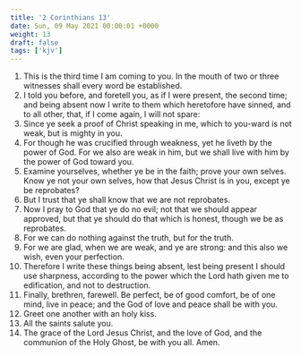 ```yaml
---
title: '2 Corinthians 13'
date: Sun, 09 May 2021 00:00:01 +0000
weight: 13
draft: false
tags: ['kjv'] 
---
```


1. This is the third time I am coming to you. In the mouth of two or three witnesses shall every word be established.
2. I told you before, and foretell you, as if I were present, the second time; and being absent now I write to them which heretofore have sinned, and to all other, that, if I come again, I will not spare:
3. Since ye seek a proof of Christ speaking in me, which to you-ward is not weak, but is mighty in you.
4. For though he was crucified through weakness, yet he liveth by the power of God. For we also are weak in him, but we shall live with him by the power of God toward you.
5. Examine yourselves, whether ye be in the faith; prove your own selves. Know ye not your own selves, how that Jesus Christ is in you, except ye be reprobates?
6. But I trust that ye shall know that we are not reprobates.
7. Now I pray to God that ye do no evil; not that we should appear approved, but that ye should do that which is honest, though we be as reprobates.
8. For we can do nothing against the truth, but for the truth.
9. For we are glad, when we are weak, and ye are strong: and this also we wish, even your perfection.
10. Therefore I write these things being absent, lest being present I should use sharpness, according to the power which the Lord hath given me to edification, and not to destruction.
11. Finally, brethren, farewell. Be perfect, be of good comfort, be of one mind, live in peace; and the God of love and peace shall be with you.
12. Greet one another with an holy kiss.
13. All the saints salute you.
14. The grace of the Lord Jesus Christ, and the love of God, and the communion of the Holy Ghost, be with you all. Amen.
